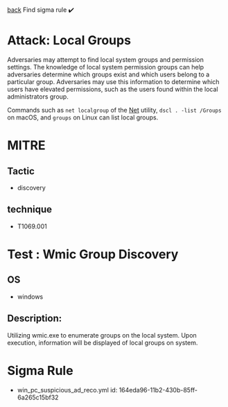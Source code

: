 
[back](../index.md)
Find sigma rule :heavy_check_mark: 

# Attack: Local Groups 

Adversaries may attempt to find local system groups and permission settings. The knowledge of local system permission groups can help adversaries determine which groups exist and which users belong to a particular group. Adversaries may use this information to determine which users have elevated permissions, such as the users found within the local administrators group.

Commands such as <code>net localgroup</code> of the [Net](https://attack.mitre.org/software/S0039) utility, <code>dscl . -list /Groups</code> on macOS, and <code>groups</code> on Linux can list local groups.

# MITRE
## Tactic
  - discovery


## technique
  - T1069.001


# Test : Wmic Group Discovery
## OS
  - windows


## Description:
Utilizing wmic.exe to enumerate groups on the local system. Upon execution, information will be displayed of local groups on system.


# Sigma Rule
 - win_pc_suspicious_ad_reco.yml id: 164eda96-11b2-430b-85ff-6a265c15bf32


